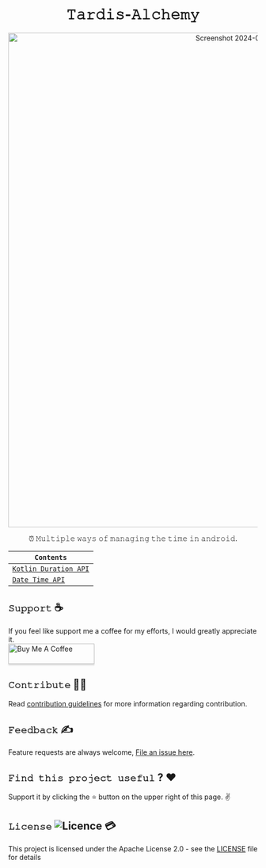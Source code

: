 <h1 align="center">𝚃𝚊𝚛𝚍𝚒𝚜-𝙰𝚕𝚌𝚑𝚎𝚖𝚢</h1>

<div align="center">

<img width="999" alt="Screenshot 2024-07-25 at 10 22 31 PM" src="https://github.com/user-attachments/assets/230d2a14-e67a-480a-beb7-1c5ad4d99cd0">

</div>

<div align="center">

⏰ 𝙼𝚞𝚕𝚝𝚒𝚙𝚕𝚎 𝚠𝚊𝚢𝚜 𝚘𝚏 𝚖𝚊𝚗𝚊𝚐𝚒𝚗𝚐 𝚝𝚑𝚎 𝚝𝚒𝚖𝚎 𝚒𝚗 𝚊𝚗𝚍𝚛𝚘𝚒𝚍.

</div>

<div align="center">

| `Contents` |
| ---------- |
| [`Kotlin Duration API`](https://github.com/devrath/Tardis-Alchemy/wiki/Kotlin-Duration-API) |
| [`Date Time API`](https://github.com/devrath/Tardis-Alchemy/wiki/Date-Time-API) |

</div>

## **`𝚂𝚞𝚙𝚙𝚘𝚛𝚝`** ☕
If you feel like support me a coffee for my efforts, I would greatly appreciate it.</br>
<a href="https://www.buymeacoffee.com/devrath" target="_blank"><img src="https://www.buymeacoffee.com/assets/img/custom_images/yellow_img.png" alt="Buy Me A Coffee" style="height: 41px !important;width: 174px !important;box-shadow: 0px 3px 2px 0px rgba(190, 190, 190, 0.5) !important;-webkit-box-shadow: 0px 3px 2px 0px rgba(190, 190, 190, 0.5) !important;" ></a>

## **`𝙲𝚘𝚗𝚝𝚛𝚒𝚋𝚞𝚝𝚎`** 🙋‍♂️
Read [contribution guidelines](CONTRIBUTING.md) for more information regarding contribution.

## **`𝙵𝚎𝚎𝚍𝚋𝚊𝚌𝚔`** ✍️ 
Feature requests are always welcome, [File an issue here](https://github.com/devrath/Tardis-Alchemy/issues/new).

## **`𝙵𝚒𝚗𝚍 𝚝𝚑𝚒𝚜 𝚙𝚛𝚘𝚓𝚎𝚌𝚝 𝚞𝚜𝚎𝚏𝚞𝚕`** ? ❤️
Support it by clicking the ⭐ button on the upper right of this page. ✌️

## **`𝙻𝚒𝚌𝚎𝚗𝚜𝚎`** ![Licence](https://img.shields.io/github/license/google/docsy) :credit_card:
This project is licensed under the Apache License 2.0 - see the [LICENSE](https://github.com/devrath/Tardis-Alchemy/blob/main/LICENSE) file for details
